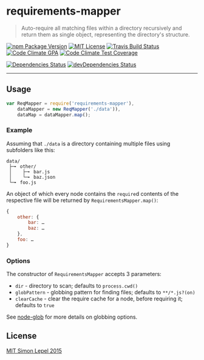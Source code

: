 requirements-mapper
===================

  > Auto-require all matching files within a directory recursively and return
  > them as single object, representing the directory's structure.

[![npm Package Version](https://img.shields.io/npm/v/requirements-mapper.svg?style=flat-square)](https://www.npmjs.com/package/requirements-mapper)
[![MIT License](http://img.shields.io/:license-mit-blue.svg?style=flat-square)](http://simbo.mit-license.org)
[![Travis Build Status](https://img.shields.io/travis/simbo/requirements-mapper/master.svg?style=flat-square)](https://travis-ci.org/simbo/requirements-mapper)
[![Code Climate GPA](https://img.shields.io/codeclimate/github/simbo/requirements-mapper.svg?style=flat-square)](https://codeclimate.com/github/simbo/requirements-mapper)
[![Code Climate Test Coverage](https://img.shields.io/codeclimate/coverage/github/simbo/requirements-mapper.svg?style=flat-square)](https://codeclimate.com/github/simbo/requirements-mapper)

[![Dependencies Status](https://img.shields.io/david/simbo/requirements-mapper.svg?style=flat-square)](https://david-dm.org/simbo/requirements-mapper)
[![devDependencies Status](https://img.shields.io/david/dev/simbo/requirements-mapper.svg?style=flat-square)](https://david-dm.org/simbo/requirements-mapper#info=devDependencies)

---

## Usage

``` javascript
var ReqMapper = require('requirements-mapper'),
    dataMapper = new ReqMapper('./data')),
    dataMap = dataMapper.map();
```


### Example

Assuming that `./data` is a directory containing multiple files using subfolders
like this:

``` text
data/
 ├─╸ other/
 │    ├─╸ bar.js
 │    └─╸ baz.json
 └─╸ foo.js
```

An object of which every node contains the `require`d contents of the respective
file will be returned by `RequirementsMapper.map()`:

``` javascript
{
    other: {
        bar: …
        baz: …
    },
    foo: …
}
```


### Options

The constructor of `RequirementsMapper` accepts 3 parameters:

  - `dir` - directory to scan; defaults to `process.cwd()`
  - `globPattern` - globbing pattern for finding files; defaults to
    `**/*.js?(on)`
  - `clearCache` - clear the require cache for a node, before requiring it; defaults to `true`

See [node-glob](https://github.com/isaacs/node-glob) for more details on 
globbing options.


## License

[MIT Simon Lepel 2015](http://simbo.mit-license.org)
